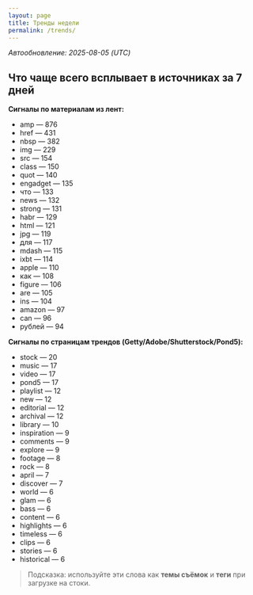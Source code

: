 ```yaml
---
layout: page
title: Тренды недели
permalink: /trends/
---
```


_Автообновление: 2025-08-05 (UTC)_

## Что чаще всего всплывает в источниках за 7 дней

**Сигналы по материалам из лент:**
- amp — 876
- href — 431
- nbsp — 382
- img — 229
- src — 154
- class — 150
- quot — 140
- engadget — 135
- что — 133
- news — 132
- strong — 131
- habr — 129
- html — 121
- jpg — 119
- для — 117
- mdash — 115
- ixbt — 114
- apple — 110
- как — 108
- figure — 106
- are — 105
- ins — 104
- amazon — 97
- can — 96
- рублей — 94

**Сигналы по страницам трендов (Getty/Adobe/Shutterstock/Pond5):**
- stock — 20
- music — 17
- video — 17
- pond5 — 17
- playlist — 12
- new — 12
- editorial — 12
- archival — 12
- library — 10
- inspiration — 9
- comments — 9
- explore — 9
- footage — 8
- rock — 8
- april — 7
- discover — 7
- world — 6
- glam — 6
- bass — 6
- content — 6
- highlights — 6
- timeless — 6
- clips — 6
- stories — 6
- historical — 6

> Подсказка: используйте эти слова как **темы съёмок** и **теги** при загрузке на стоки.
